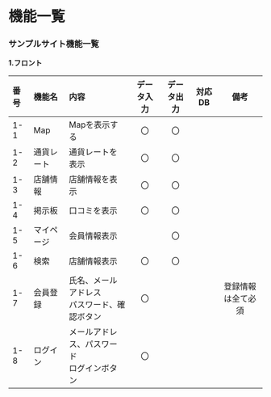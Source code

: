 # 機能一覧
### サンプルサイト機能一覧
**1.フロント**

|番号|機能名|内容|データ入力|データ出力|対応DB|備考|
|:---|:---|:---|:---:|:---:|:---:|:---:|
|1-1|Map|Mapを表示する|〇|〇|||
|1-2|通貨レート|通貨レートを表示|〇|〇|||
|1-3|店舗情報|店舗情報を表示|〇|〇|||
|1-4|掲示板|口コミを表示|〇|〇|||
|1-5|マイページ|会員情報表示||〇|||
|1-6|検索|店舗情報表示|〇|〇|||
|1-7|会員登録|氏名、メールアドレス<br>パスワード、確認ボタン|〇|||登録情報は全て必須|
|1-8|ログイン|メールアドレス、パスワード<br>ログインボタン|〇||||
